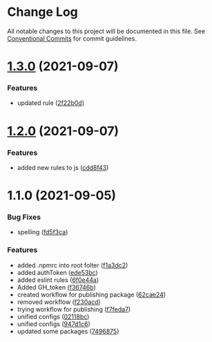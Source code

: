 # Change Log

All notable changes to this project will be documented in this file.
See [Conventional Commits](https://conventionalcommits.org) for commit guidelines.

# [1.3.0](https://github.com/Douglasblnk/eslint-config/compare/v1.2.0...v1.3.0) (2021-09-07)


### Features

* updated rule ([2f22b0d](https://github.com/Douglasblnk/eslint-config/commit/2f22b0d4e47de7e6e1531307c3e3400377bdc348))





# [1.2.0](https://github.com/Douglasblnk/eslint-config/compare/v1.1.0...v1.2.0) (2021-09-07)


### Features

* added new rules to js ([cdd8f43](https://github.com/Douglasblnk/eslint-config/commit/cdd8f43eebabbadbc31e300d14eda02db968509a))





# 1.1.0 (2021-09-05)


### Bug Fixes

* spelling ([fd5f3ca](https://github.com/Douglasblnk/eslint-config/commit/fd5f3cadbfb21b80abb8fcefe3a9246bb65be576))


### Features

* added .npmrc into root folter ([f1a3dc2](https://github.com/Douglasblnk/eslint-config/commit/f1a3dc2aa4ccfa8f9905cc5125fe4d3730845a32))
* added authToken ([ede53bc](https://github.com/Douglasblnk/eslint-config/commit/ede53bcdb650e7bdca54c80494bd62a84f416a99))
* added eslint rules ([6f0e44a](https://github.com/Douglasblnk/eslint-config/commit/6f0e44ab2d22a01828c4ce435cf8d9d6ead9f8a2))
* Added GH_token ([f36746b](https://github.com/Douglasblnk/eslint-config/commit/f36746b5843c049fc2fcd7cf025639117c8ca7ac))
* created workflow for publishing package ([62cae24](https://github.com/Douglasblnk/eslint-config/commit/62cae2458555331ebe4a349a2fe8df379487cec5))
* removed workflow ([f230acd](https://github.com/Douglasblnk/eslint-config/commit/f230acdbf3ef107a86022c2784af4c4f34ff01f2))
* trying workflow for publishing ([f7feda7](https://github.com/Douglasblnk/eslint-config/commit/f7feda752b820fa26c123fb62347e4f6d187870b))
* unified configs ([02118bc](https://github.com/Douglasblnk/eslint-config/commit/02118bcf54df48e87ed24043f6f0a886d23585c1))
* unified configs ([947d1c6](https://github.com/Douglasblnk/eslint-config/commit/947d1c6eee9da26951780078c74de1b8fda2a55b))
* updated some packages ([7496875](https://github.com/Douglasblnk/eslint-config/commit/749687568664de89cce9dcd31f60f3dba9af1040))
